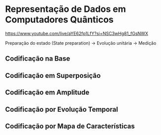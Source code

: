 # Representação de Dados em Computadores Quânticos

https://www.youtube.com/live/aYE62fp1LfY?si=NSC3wHg81_fGsNWX


Preparação do estado (State preparation) -> Evolução unitária -> Medição

## Codificação na Base

## Codificação em Superposição

## Codificação em Amplitude

## Codificação por Evolução Temporal

## Codificação por Mapa de Características
